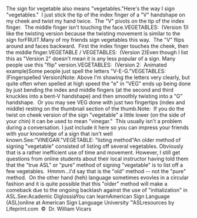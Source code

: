 The sign for vegetable also means "vegetables."Here's the way I sign "vegetables."  I just stick the tip of the index 
  finger of a "V" handshape on my cheek and twist my hand twice.  
  The "V" pivots on the tip of the index finger.  The middle finger isn't 
  touching the face.VEGETABLES:  (Version 1)I like the twisting version because the twisting movement is similar to the 
	sign forFRUIT.Many of my friends sign vegetables this way.  The "V" flips around and 
  faces backward.  First the index finger touches the cheek, then the middle 
  finger.VEGETABLE / VEGETABLES:  (Version 2)Even though I list this as "Version 2" doesn't mean it is any less 
			popular of a sign. Many people use this "flip" version.VEGETABLES:  (Version 2:  Animated example)Some people just spell the letters "V-E-G."VEGETABLES:  (Fingerspelled Version)Note: Above I'm showing the letters very clearly, but quite often 
			when spelled at high speed the "e" in "VEG" ends up being done by 
			just bending the index and middle fingers (at the second and third 
			knuckles into a bent-V handshape) and then smoothly twisting into a 
			"G" handshape.  Or you may see VEG done with just two 
			fingertips (index and middle) resting on the thumbnail section of 
			the thumb.Note:  If you do the twist on cheek version of the sign "vegetable" a 
  little lower (on the side of your chin) it can be used to mean "vinegar."  
  This usually isn't a problem during a conversation. I just include it here so 
  you can impress your friends with your knowledge of a sign that isn't well 
  known.See:"VINEGAR."VEGETABLE: "listing method"An older method of signing "vegetable" consisted of listing off 
			several vegetables. Obviously that is a rather inefficient use of 
			time and movement. However, I still get questions from online 
			students about their local instructor having told them that the 
			"true ASL" or "pure" method of signing "vegetable" is to list off a 
			few vegetables.  Hmmm...I'd say that is the "old" method -- not 
			the "pure" method.  On the other hand (heh) language sometimes 
			evovles in a circular fashion and it is quite possible that this 
			"older" method will make a comeback due to the ongoing backlash 
			against the use of "initialization" in ASL.See:Academic DiglossiaYou can learnAmerican Sign Language (ASL)online at American Sign Language University ™ASLresources by Lifeprint.com  ©  Dr. William Vicars